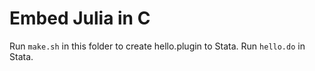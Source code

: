 # Embed Julia in C

Run `make.sh` in this folder to create hello.plugin to Stata. Run `hello.do` in Stata.
